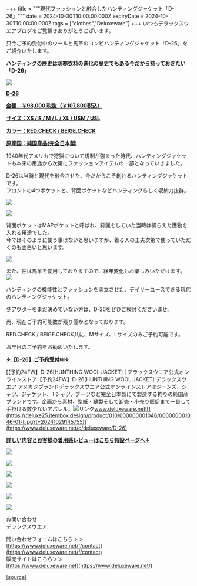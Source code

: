 +++
title = """現代ファッションと融合したハンティングジャケット「D-26」"""
date = 2024-10-30T10:00:00.000Z
expiryDate = 2024-10-30T10:00:00.000Z
tags = ["clothes","Deluxeware"]
+++
いつもデラックスウエアブログをご覧頂きありがとうございます。  
  
只今ご予約受付中のウールと馬革のコンビハンティングジャケット「D-26」をご紹介いたします。

**ハンティングの歴史は防寒衣料の進化の歴史でもある今だから持っておきたい「D-26」**

[![](https://stat.ameba.jp/user_images/20241030/12/deluxeware/71/d9/j/o0800080015503938634.jpg)](https://www.deluxeware.net/c/deluxeware/D-26)

**[D-26](https://www.deluxeware.net/c/deluxeware/D-26)**

**[金額：￥98,000 税抜（￥107,800税込）](https://www.deluxeware.net/c/deluxeware/D-26)**

**[サイズ：XS / S / M / L / XL / USM / USL](https://www.deluxeware.net/c/deluxeware/D-26)**

**[カラー：RED.CHECK / BEIGE.CHECK](https://www.deluxeware.net/c/deluxeware/D-26)**

**[原産国：純国産品(完全日本製)](https://www.deluxeware.net/c/deluxeware/D-26)**

1940年代アメリカで狩猟について規制が強まった時代、ハンティングジャケットも本来の用途から次第にファッションアイテムの一部となっていきました。  
  
D-26は当時と現代を融合させた、今だからこそ創れるハンティングジャケットです。  
フロントの4つポケットと、背面ポケットなどハンティングらしく収納力抜群。

[![](https://stat.ameba.jp/user_images/20241030/12/deluxeware/08/83/j/o0800080015503939576.jpg)](https://stat.ameba.jp/user_images/20241030/12/deluxeware/08/83/j/o0800080015503939576.jpg)

[![](https://stat.ameba.jp/user_images/20241030/12/deluxeware/78/29/j/o0800080015503939580.jpg)](https://stat.ameba.jp/user_images/20241030/12/deluxeware/78/29/j/o0800080015503939580.jpg)

  
背面ポケットはMAPポケットと呼ばれ、狩猟をしていた当時は捕らえた獲物を入れる用途でした。  
今ではそのように使う事はないと思いますが、着る人の工夫次第で使っていただくのも面白いと思います。

[![](https://stat.ameba.jp/user_images/20241030/12/deluxeware/86/a3/j/o0800080015503938639.jpg)](https://stat.ameba.jp/user_images/20241030/12/deluxeware/86/a3/j/o0800080015503938639.jpg)

また、袖は馬革を使用しておりますので、経年変化もお楽しみいただけます。  
[![](https://stat.ameba.jp/user_images/20241030/12/deluxeware/9f/66/j/o0800100015503938646.jpg)](https://stat.ameba.jp/user_images/20241030/12/deluxeware/9f/66/j/o0800100015503938646.jpg)

ハンティングの機能性とファッションを両立させた、デイリーユースできる現代のハンティングジャケット。

冬アウターをまだ決めていない方は、D-26をぜひご検討くださいませ。

尚、現在ご予約可能数が残り僅かとなっております。

RED.CHECK / BEIGE.CHECK共に、Mサイズ、Lサイズのみご予約可能です。

お早目のご予約をお勧めいたします。

**[↓【D-26】ご予約受付中↓](https://www.deluxeware.net/c/deluxeware/D-26)**

[【予約24FW】D-26\[HUNTHING WOOL JACKET\] | デラックスウエア公式オンラインストア【予約24FW】D-26\[HUNTHING WOOL JACKET\] デラックスウエア アメカジブランドデラックスウエア公式オンラインストアはジーンズ、シャツ、ジャケット、Tシャツ、ブーツなど完全日本製にて製造する拘りの純国産ブランドです。企画から素材、型紙・縫製そして卸売・小売り販促まで一貫して手掛ける数少ないアパレル。![リンク](https://c.stat100.ameba.jp/ameblo/symbols/v3.20.0/svg/gray/editor_link.svg)www.deluxeware.net![](https://deluxe25.itembox.design/product/010/000000001046/000000001046-01-l.jpg?t=20241029145755)](https://www.deluxeware.net/c/deluxeware/D-26)

[**詳しい内容とお客様の着用感レビューはこちら特設ページへ↓**](https://www.deluxeware.net/f/STACKMAN)

[![](https://stat.ameba.jp/user_images/20241029/15/deluxeware/ac/ef/j/o1200050015503631118.jpg?caw=800)](https://www.deluxeware.net/f/STACKMAN)

[![](https://stat.ameba.jp/user_images/20241029/15/deluxeware/07/cc/j/o1200050015503632904.jpg?caw=800)](https://www.deluxeware.net/c/akita)

[![](https://stat.ameba.jp/user_images/20240614/12/deluxeware/fb/b4/j/o0800026015451324172.jpg?caw=800)](https://www.deluxeware.net/c/2024FWreserveall)

[![](https://stat.ameba.jp/user_images/20240315/15/deluxeware/04/7f/j/o0800026015413271803.jpg?caw=800)](https://www.instagram.com/deluxeware/?hl=ja)

[![](https://stat.ameba.jp/user_images/20220415/12/deluxeware/3b/ce/j/o0800026015103175481.jpg?caw=800)](https://www.deluxeware.net/f/headstore)

[![](https://stat.ameba.jp/user_images/20220415/12/deluxeware/d7/c6/j/o0800026015103175487.jpg?caw=800)](https://www.deluxeware.net/)

お問い合わせ  
デラックスウエア

問い合わせフォームはこちら＞＞  
[https://www.deluxeware.net/f/contact](https://www.deluxeware.net/f/contact)  
販売サイトはこちら＞＞  
[https://www.deluxeware.net](https://www.deluxeware.net/)

[[source]](https://ameblo.jp/deluxeware/entry-12873150268.html)

